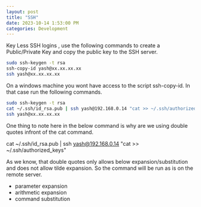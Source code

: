 ```yaml
---
layout: post
title: "SSH"
date: 2023-10-14 1:53:00 PM
categories: Development
---
```


Key Less SSH logins , use the following commands to create a Public/Private Key and copy the public key to the SSH server.

```bash
sudo ssh-keygen -t rsa
ssh-copy-id yash@xx.xx.xx.xx
ssh yash@xx.xx.xx.xx
```

On a windows machine you wont have access to the script ssh-copy-id. In that case run the following commands.

```bash
sudo ssh-keygen -t rsa
cat ~/.ssh/id_rsa.pub | ssh yash@192.168.0.14 "cat >> ~/.ssh/authorized_keys"
ssh yash@xx.xx.xx.xx
```

One thing to note here in the below command is why are we using double quotes infront of the cat command.

cat ~/.ssh/id_rsa.pub | ssh yash@192.168.0.14 "cat >> ~/.ssh/authorized_keys"

As we know, that double quotes only allows below expansion/substitution and does not allow tilde expansion. So the command will be run as is on the remote server.

- parameter expansion
- arithmetic expansion
- command substitution
